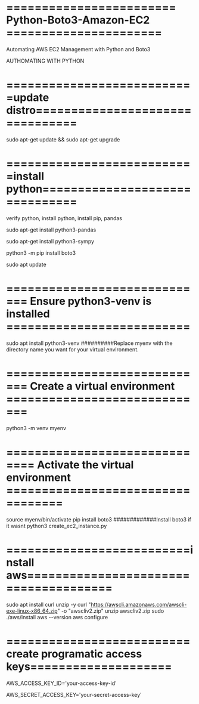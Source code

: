 # ======================== Python-Boto3-Amazon-EC2 ======================
Automating AWS EC2 Management with Python and Boto3

AUTHOMATING WITH PYTHON


# ===========================update distro================================

sudo apt-get update && sudo apt-get upgrade

# ===========================install python===============================

verify python, install python, install pip, pandas 

sudo apt-get install python3-pandas

sudo apt-get install python3-sympy

python3 -m pip install boto3

sudo apt update

# ============================= Ensure python3-venv is installed ==========================

sudo apt install python3-venv                ##########Replace myenv with the directory name you want for your virtual environment.

# ============================= Create a virtual environment =============================

python3 -m venv myenv                        


# ============================== Activate the virtual environment ==================================
source myenv/bin/activate
pip install boto3                           #############Install boto3 if it wasnt
python3 create_ec2_instance.py

# ==========================install aws======================================

sudo apt install curl unzip -y
curl "https://awscli.amazonaws.com/awscli-exe-linux-x86_64.zip" -o "awscliv2.zip"
unzip awscliv2.zip
sudo ./aws/install
aws --version
aws configure

# ==========================create programatic access keys====================
AWS_ACCESS_KEY_ID='your-access-key-id'

AWS_SECRET_ACCESS_KEY='your-secret-access-key'


